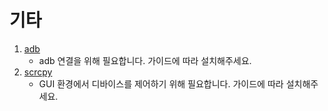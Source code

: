 # 기타

1. [adb](https://developer.android.com/tools/releases/platform-tools)
   - adb 연결을 위해 필요합니다. 가이드에 따라 설치해주세요.
2. [scrcpy](https://github.com/Genymobile/scrcpy)
   - GUI 환경에서 디바이스를 제어하기 위해 필요합니다. 가이드에 따라 설치해주세요.

